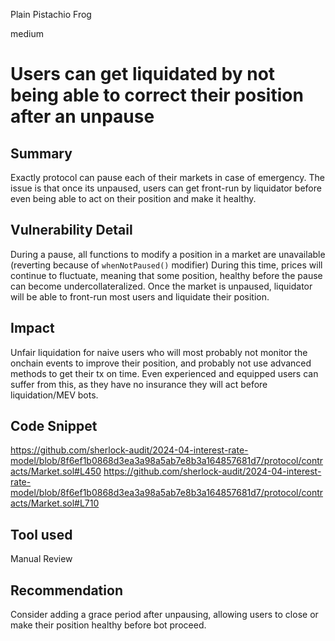 Plain Pistachio Frog

medium

# Users can get liquidated by not being able to correct their position after an unpause

## Summary
Exactly protocol can pause each of their markets in case of emergency. The issue is that once its unpaused, users can get front-run by liquidator before even being able to act on their position and make it healthy.

## Vulnerability Detail
During a pause, all functions to modify a position in a market are unavailable (reverting because of `whenNotPaused()` modifier)
During this time, prices will continue to fluctuate, meaning that some position, healthy before the pause can become undercollateralized.
Once the market is unpaused, liquidator will be able to front-run most users and liquidate their position. 

## Impact
Unfair liquidation for naive users who will most probably not monitor the onchain events to improve their position, and probably not use advanced methods to get their tx on time.
Even experienced and equipped users can suffer from this, as they have no insurance they will act before liquidation/MEV bots.

## Code Snippet
https://github.com/sherlock-audit/2024-04-interest-rate-model/blob/8f6ef1b0868d3ea3a98a5ab7e8b3a164857681d7/protocol/contracts/Market.sol#L450
https://github.com/sherlock-audit/2024-04-interest-rate-model/blob/8f6ef1b0868d3ea3a98a5ab7e8b3a164857681d7/protocol/contracts/Market.sol#L710

## Tool used
Manual Review

## Recommendation
Consider adding a grace period after unpausing, allowing users to close or make their position healthy before bot proceed.

